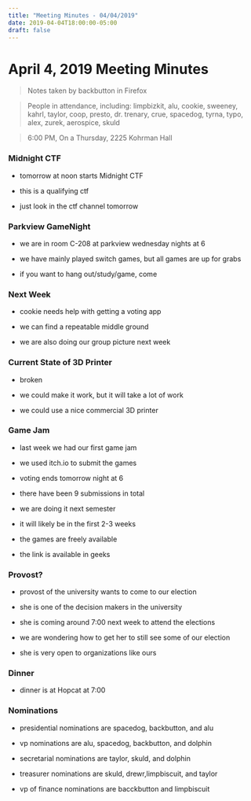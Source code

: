 ```yaml
---
title: "Meeting Minutes - 04/04/2019"
date: 2019-04-04T18:00:00-05:00
draft: false
---
```


# April 4, 2019 Meeting Minutes
> Notes taken by backbutton in Firefox

> People in attendance, including: limpbizkit, alu, cookie, sweeney, kahrl, taylor, coop, presto, dr. trenary, crue, spacedog, tyrna, typo, alex, zurek, aerospice, skuld

> 6:00 PM, On a Thursday, 2225 Kohrman Hall

### Midnight CTF

* tomorrow at noon starts Midnight CTF

* this is a qualifying ctf

* just look in the ctf channel tomorrow

### Parkview GameNight

* we are in room C-208 at parkview wednesday nights at 6

* we have mainly played switch games, but all games are up for grabs

* if you want to hang out/study/game, come

### Next Week

* cookie needs help with getting a voting app

* we can find a repeatable middle ground

* we are also doing our group picture next week

### Current State of 3D Printer

* broken

* we could make it work, but it will take a lot of work

* we could use a nice commercial 3D printer

### Game Jam

* last week we had our first game jam

* we used itch.io to submit the games

* voting ends tomorrow night at 6

* there have been 9 submissions in total

* we are doing it next semester

* it will likely be in the first 2-3 weeks

* the games are freely available

* the link is available in geeks

### Provost?

* provost of the university wants to come to our election

* she is one of the decision makers in the university

* she is coming around 7:00 next week to attend the elections

* we are wondering how to get her to still see some of our election

* she is very open to organizations like ours

### Dinner

* dinner is at Hopcat at 7:00

### Nominations

* presidential nominations are spacedog, backbutton, and alu

* vp nominations are alu, spacedog, backbutton, and dolphin

* secretarial nominations are taylor, skuld, and dolphin

* treasurer nominations are skuld, drewr,limpbiscuit, and taylor

* vp of finance nominations are bacckbutton and limpbiscuit
